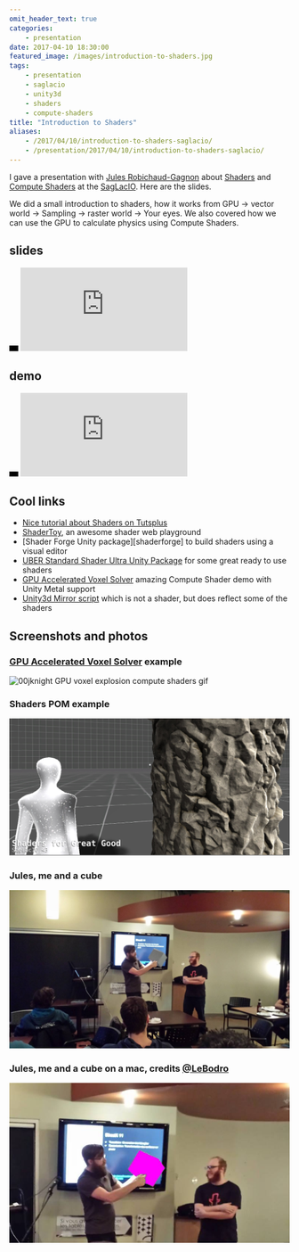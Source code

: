 ```yaml
---
omit_header_text: true
categories:
    - presentation
date: 2017-04-10 18:30:00
featured_image: /images/introduction-to-shaders.jpg
tags:
    - presentation
    - saglacio
    - unity3d
    - shaders
    - compute-shaders
title: "Introduction to Shaders"
aliases:
    - /2017/04/10/introduction-to-shaders-saglacio/
    - /presentation/2017/04/10/introduction-to-shaders-saglacio/
---
```


I gave a presentation with [Jules Robichaud-Gagnon](https://github.com/jrobichaud) about [Shaders][shader] and [Compute Shaders][compute-shaders] at the [SagLacIO][saglacio]. Here are the slides.

<!--more-->

We did a small introduction to shaders, how it works from GPU -\> vector world -\> Sampling -\> raster world -\> Your eyes. We also covered how we can use the GPU to calculate physics using Compute Shaders.

## slides

<div class="responsive-iframe-wrapper">
    <div class="responsive-iframe">
        <img class="ratio" src="/images/layout/placeholder_16x10.gif" alt="placeholder"/>
        <iframe src="https://docs.google.com/presentation/d/1Dc-4ixLNzCusXy8nZ_XSFk4l-CuCbSHmNgBa2IRIEaw/embed?start=false&loop=false" frameborder="0" allowfullscreen="true" mozallowfullscreen="true" webkitallowfullscreen="true"></iframe>
    </div>
</div>

## demo

<div class="responsive-iframe-wrapper">
    <div class="responsive-iframe">
        <img class="ratio" src="/images/layout/placeholder_16x9.gif" alt="placeholder"/>
        <iframe src="https://www.youtube.com/embed/Cs6IpltBAWo?ecver=1" frameborder="0" allowfullscreen></iframe>
    </div>
</div>

## Cool links

* [Nice tutorial about Shaders on Tutsplus][tutsplus-tutorial]
* [ShaderToy][shadertoy], an awesome shader web playground
* [Shader Forge Unity package][shaderforge] to build shaders using a visual editor
* <span data-proofer-ignore>[UBER Standard Shader Ultra Unity Package][uber]</span> for some great ready to use shaders
* [GPU Accelerated Voxel Solver][gpu-accelerated-voxel-physics-solver] amazing Compute Shader demo with Unity Metal support
* [Unity3d Mirror script][unity3d-mirror] which is not a shader, but does reflect some of the shaders

## Screenshots and photos

### [GPU Accelerated Voxel Solver][gpu-accelerated-voxel-physics-solver] example
![00jknight GPU voxel explosion compute shaders gif](https://media.giphy.com/media/xUA7aOGKYaEtILpD68/giphy.gif)

### Shaders POM example
![Shaders-pom-example](/images/shaders/shaders-pom-example.jpg)

### Jules, me and a cube
![Jules, me and a cube](/images/shaders/jules-and-gabriel-at-the-saglacio.jpg)

### Jules, me and a cube on a mac, credits [@LeBodro][@LeBodro]
![Jules, me and a cube on a mac](/images/shaders/jules-and-gabriel-at-the-saglacio-on-mac.jpg)

[unity3d-mirror]: http://wiki.unity3d.com/index.php/MirrorReflection4
[uber]: https://www.assetstore.unity3d.com/en/#!/content/39959
[shader-forge]: http://acegikmo.com/shaderforge/
[tutsplus-tutorial]: https://gamedevelopment.tutsplus.com/tutorials/a-beginners-guide-to-coding-graphics-shaders--cms-23313
[shadertoy]: https://www.shadertoy.com/
[gpu-accelerated-voxel-physics-solver]: http://www.00jknight.com/blog/gpu-accelerated-voxel-physics-solver
[@leBodro]: https://twitter.com/LeBodro
[saglacio]: http://saglac.io
[compute-shaders]: https://docs.unity3d.com/Manual/class-ComputeShader.html
[shader]: https://en.wikipedia.org/wiki/Shader
